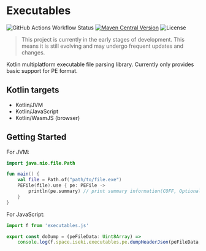 # Executables

![GitHub Actions Workflow Status](https://img.shields.io/github/actions/workflow/status/iseki0/Executables/build.yml)
[![Maven Central Version](https://img.shields.io/maven-central/v/space.iseki.executables/executables)](https://central.sonatype.com/artifact/space.iseki.executables/executables)
![License](https://img.shields.io/github/license/iseki0/Executables)

> This project is currently in the early stages of development. This means it is still evolving and may undergo frequent
> updates and changes.

Kotlin multiplatform executable file parsing library. Currently only provides basic support for PE format.

## Kotlin targets

- Kotlin/JVM
- Kotlin/JavaScript
- Kotlin/WasmJS (browser)

## Getting Started

For JVM:
```kotlin
import java.nio.file.Path

fun main() {
    val file = Path.of("path/to/file.exe")
    PEFile(file).use { pe: PEFile ->
        println(pe.summary) // print summary information(COFF, OptionalHeader, Sections)
    }
}
```

For JavaScript:
```typescript
import f from 'executables.js'

export const doDump = (peFileData: Uint8Array) => 
    console.log(f.space.iseki.executables.pe.dumpHeaderJson(peFileData, true /* pretty JSON */))

```


